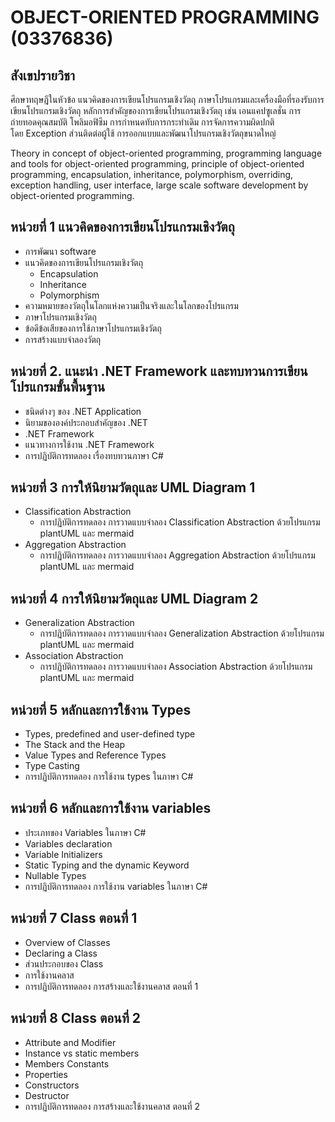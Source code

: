# OBJECT-ORIENTED PROGRAMMING  (03376836)


## สังเขปรายวิชา

ศึกษาทฤษฎีในหัวข้อ แนวคิดของการเขียนโปรแกรมเชิงวัตถุ ภาษาโปรแกรมและเครื่องมือที่รองรับการเขียนโปรแกรมเชิงวัตถุ หลักการสำคัญของการเขียนโปรแกรมเชิงวัตถุ เช่น เอนแคปซูเลชั่น การถ่ายทอดคุณสมบัติ โพลิมอฟิซึม การกำหนดทับการกระทำเดิม การจัดการความผิดปกติโดย Exception ส่วนติดต่อผู้ใช้ การออกแบบและพัฒนาโปรแกรมเชิงวัตถุขนาดใหญ่

Theory in concept of object-oriented programming, programming language and tools for object-oriented programming, principle of object-oriented programming, encapsulation, inheritance, polymorphism, overriding, exception handling, user interface, large scale software development by object-oriented programming.


## หน่วยที่ 1 แนวคิดของการเขียนโปรแกรมเชิงวัตถุ


- การพัฒนา software
- แนวคิดของการเขียนโปรแกรมเชิงวัตถุ
  * Encapsulation
  * Inheritance
  * Polymorphism
- ความหมายของวัตถุในโลกแห่งความเป็นจริงและในโลกของโปรแกรม
- ภาษาโปรแกรมเชิงวัตถุ
- ข้อดีข้อเสียของการใช้ภาษาโปรแกรมเชิงวัตถุ
- การสร้างแบบจำลองวัตถุ

## หน่วยที่ 2. แนะนำ .NET Framework และทบทวนการเขียนโปรแกรมขั้นพื้นฐาน

- ชนิดต่างๆ ของ .NET Application
- นิยามขององค์ประกอบสำคัญของ .NET
- .NET Framework    
- แนวทางการใช้งาน .NET Framework
- การปฏิบัติการทดลอง  เรื่องทบทวนภาษา C#

## หน่วยที่ 3 การให้นิยามวัตถุและ UML Diagram 1

- Classification Abstraction
  * การปฏิบัติการทดลอง การวาดแบบจำลอง Classification Abstraction ด้วยโปรแกรม plantUML และ mermaid
- Aggregation Abstraction
   * การปฏิบัติการทดลอง การวาดแบบจำลอง Aggregation Abstraction ด้วยโปรแกรม plantUML และ mermaid

## หน่วยที่ 4 การให้นิยามวัตถุและ UML Diagram 2

- Generalization Abstraction
   * การปฏิบัติการทดลอง การวาดแบบจำลอง Generalization Abstraction ด้วยโปรแกรม plantUML และ mermaid
- Association Abstraction
   * การปฏิบัติการทดลอง การวาดแบบจำลอง Association Abstraction ด้วยโปรแกรม plantUML และ mermaid

## หน่วยที่ 5 หลักและการใช้งาน Types
- Types, predefined and user-defined type
- The Stack and the Heap
- Value Types and Reference Types
- Type Casting
- การปฏิบัติการทดลอง  การใช้งาน types ในภาษา C#

## หน่วยที่ 6 หลักและการใช้งาน  variables

- ประเภทของ Variables ในภาษา C#
- Variables declaration
- Variable Initializers
- Static Typing and the dynamic Keyword
- Nullable Types
- การปฏิบัติการทดลอง การใช้งาน variables ในภาษา C#

## หน่วยที่ 7 Class ตอนที่ 1
- Overview of Classes
- Declaring a Class
- ส่วนประกอบของ Class 
- การใช้งานคลาส
- การปฏิบัติการทดลอง การสร้างและใช้งานคลาส ตอนที่ 1

## หน่วยที่ 8 Class ตอนที่ 2
- Attribute and Modifier
- Instance vs static members
- Members Constants
- Properties
- Constructors
- Destructor
- การปฏิบัติการทดลอง การสร้างและใช้งานคลาส ตอนที่ 2






